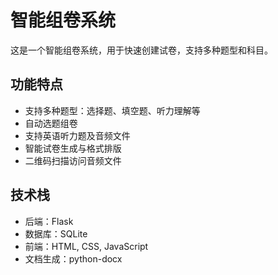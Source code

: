 # 智能组卷系统

这是一个智能组卷系统，用于快速创建试卷，支持多种题型和科目。

## 功能特点

- 支持多种题型：选择题、填空题、听力理解等
- 自动选题组卷
- 支持英语听力题及音频文件
- 智能试卷生成与格式排版
- 二维码扫描访问音频文件

## 技术栈

- 后端：Flask
- 数据库：SQLite
- 前端：HTML, CSS, JavaScript
- 文档生成：python-docx 